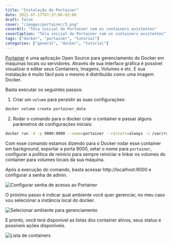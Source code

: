 ```yaml
---
title: "Instalação do Portainer"
date: 2021-07-17T07:37:06-03:00
draft: false
cover: "/images/portainer/3.png"
coverAlt: "Tela inicial do Portainer com os containers existentes"
coverCaption: "Tela inicial do Portainer com os containers existentes"
tags: ["docker", "portainer", "tutorial"]
categories: ["general", "docker", "tutorial"]
---
```


[Portainer](https://www.portainer.io/products/community-edition) é uma aplicação Open Source para gerenciamento do Docker em máquinas locais ou servidores.
Através de sua interface gráfica é possível visualizar e editar seus Containers, Imagens, Volumes e etc. E sua instalação é muito fácil pois o mesmo é distribuído como uma imagem Docker.

Basta executar os seguintes passos:

1) Criar um `volume` para persistir as suas configurações:
```sh
docker volume create portainer_data
```
2) Rodar o comando para o docker criar o container e passar alguns parâmetros de configurações iniciais:
```sh
docker run -d -p 9000:9000 --name=portainer --restart=always -v /var/run/docker.sock:/var/run/docker.sock -v portainer_data:/data portainer/portainer-ce
```
Com esse comando estamos dizendo para o Docker rodar esse container em background, exportar a porta 9000, setar o nome para `portainer`, configurar a política de reinício para sempre reiniciar e linkar os volumes do container para volumes locais da sua máquina.

Após a execução do comando, basta acessar http://localhost:9000 e configurar a senha de admin.

![Configurar senha de acesso ao Portainer](/images/portainer/1.png)

O próximo passo é indicar qual ambiente você quer gerenciar, no meu caso vou selecionar a instância local do docker.

![Selecionar ambiente para gerenciamento](/images/portainer/2.png)

E pronto, você terá disponível as listas dos container ativos, seus status e possíveis ações disponíveis.

![Lista de containers](/images/portainer/3.png)
